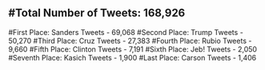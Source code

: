 #Total Number of Tweets: 168,926 
---
#First Place: Sanders Tweets - 69,068
#Second Place: Trump Tweets - 50,270
#Third Place: Cruz Tweets - 27,383
#Fourth Place: Rubio Tweets - 9,660
#Fifth Place: Clinton Tweets - 7,191
#Sixth Place: Jeb! Tweets - 2,050
#Seventh Place: Kasich Tweets - 1,900
#Last Place: Carson Tweets - 1,406
